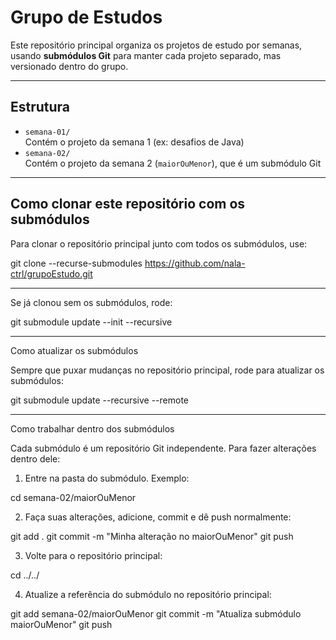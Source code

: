# Grupo de Estudos

Este repositório principal organiza os projetos de estudo por semanas, usando **submódulos Git** para manter cada projeto separado, mas versionado dentro do grupo.

---

## Estrutura

- `semana-01/`  
  Contém o projeto da semana 1 (ex: desafios de Java)
- `semana-02/`  
  Contém o projeto da semana 2 (`maiorOuMenor`), que é um submódulo Git

---

## Como clonar este repositório com os submódulos

Para clonar o repositório principal junto com todos os submódulos, use:

git clone --recurse-submodules https://github.com/nala-ctrl/grupoEstudo.git

---

Se já clonou sem os submódulos, rode:

git submodule update --init --recursive

---

Como atualizar os submódulos

Sempre que puxar mudanças no repositório principal, rode para atualizar os submódulos:

git submodule update --recursive --remote

----

Como trabalhar dentro dos submódulos

Cada submódulo é um repositório Git independente. Para fazer alterações dentro dele:

1. Entre na pasta do submódulo. Exemplo:

cd semana-02/maiorOuMenor

2. Faça suas alterações, adicione, commit e dê push normalmente:

git add .
git commit -m "Minha alteração no maiorOuMenor"
git push

3. Volte para o repositório principal:

cd ../../

4. Atualize a referência do submódulo no repositório principal:

git add semana-02/maiorOuMenor
git commit -m "Atualiza submódulo maiorOuMenor"
git push
